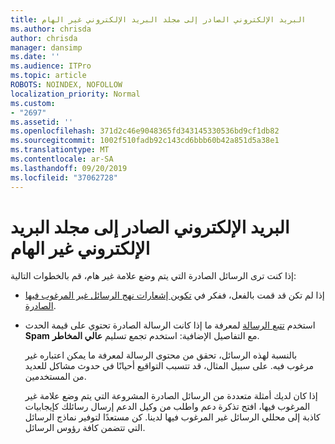 ```yaml
---
title: البريد الإلكتروني الصادر إلى مجلد البريد الإلكتروني غير الهام
ms.author: chrisda
author: chrisda
manager: dansimp
ms.date: ''
ms.audience: ITPro
ms.topic: article
ROBOTS: NOINDEX, NOFOLLOW
localization_priority: Normal
ms.custom:
- "2697"
ms.assetid: ''
ms.openlocfilehash: 371d2c46e9048365fd343145330536bd9cf1db82
ms.sourcegitcommit: 1002f510fadb92c143cd6bbb60b42a851d5a38e1
ms.translationtype: MT
ms.contentlocale: ar-SA
ms.lasthandoff: 09/20/2019
ms.locfileid: "37062728"
---
```

# <a name="outbound-email-to-junk-email-folder"></a>البريد الإلكتروني الصادر إلى مجلد البريد الإلكتروني غير الهام

إذا كنت ترى الرسائل الصادرة التي يتم وضع علامة غير هام، قم بالخطوات التالية:

- إذا لم تكن قد قمت بالفعل، ففكر في [تكوين إشعارات نهج الرسائل غير المرغوب فيها الصادرة](https://docs.microsoft.com/office365/securitycompliance/configure-the-outbound-spam-policy).

- استخدم [تتبع الرسالة](https://docs.microsoft.com/office365/securitycompliance/message-trace-scc) لمعرفة ما إذا كانت الرسالة الصادرة تحتوي على قيمة الحدث **Spam** مع التفاصيل الإضافية: استخدم تجمع تسليم **عالي المخاطر**.

  بالنسبة لهذه الرسائل، تحقق من محتوى الرسالة لمعرفة ما يمكن اعتباره غير مرغوب فيه. على سبيل المثال، قد تتسبب التواقيع أحيانًا في حدوث مشاكل للعديد من المستخدمين.

  إذا كان لديك أمثلة متعددة من الرسائل الصادرة المشروعة التي يتم وضع علامة غير المرغوب فيها، افتح تذكرة دعم واطلب من وكيل الدعم إرسال رسائلك كإيجابيات كاذبة إلى محللي الرسائل غير المرغوب فيها لدينا. كن مستعدًا لتوفير نماذج الرسائل التي تتضمن كافة رؤوس الرسائل.
